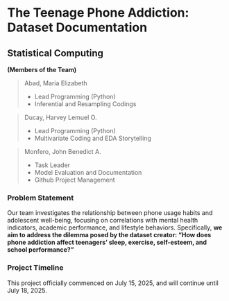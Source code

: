 # The Teenage Phone Addiction: Dataset Documentation

## Statistical Computing

**(Members of the Team)**

> Abad, Maria Elizabeth
>
> + Lead Programming (Python)
> + Inferential and Resampling Codings

> Ducay, Harvey Lemuel O.
>
> + Lead Programming (Python)
> + Multivariate Coding and EDA Storytelling

> Monfero, John Benedict A.
> + Task Leader
> + Model Evaluation and Documentation
> + Github Project Management

### Problem Statement

Our team investigates the relationship between phone usage habits and adolescent well-being, focusing on correlations with mental health indicators, academic performance, and lifestyle behaviors. Specifically, **we aim to address the dilemma posed by the dataset creator: “How does phone addiction affect teenagers’ sleep, exercise, self-esteem, and school performance?”**

### Project Timeline

This project officially commenced on July 15, 2025, and will continue until July 18, 2025.
